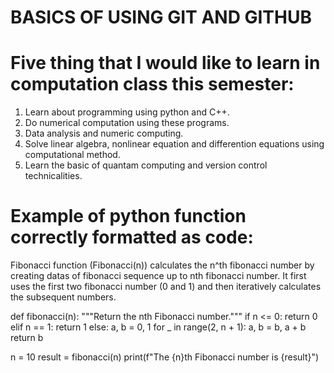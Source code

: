 # BASICS OF USING GIT AND GITHUB

# Five thing that I would like to learn in computation class this semester:
1. Learn about programming using python and C++.
2. Do numerical computation using these programs.
3. Data analysis and numeric computing.
4. Solve linear algebra, nonlinear equation and differention equations using computational method.
5. Learn the basic of quantam computing and version control technicalities.

# Example of python function correctly formatted as code:
Fibonacci function (Fibonacci(n)) calculates the n^th fibonacci number by creating datas of fibonacci sequence up to nth fibonacci number. It first uses
the first two fibonacci number (0 and 1) and then iteratively calculates the subsequent numbers.

def fibonacci(n):
    """Return the nth Fibonacci number."""
    if n <= 0:
        return 0
    elif n == 1:
        return 1
    else:
        a, b = 0, 1
        for _ in range(2, n + 1):
            a, b = b, a + b
        return b


n = 10
result = fibonacci(n)
print(f"The {n}th Fibonacci number is {result}")

